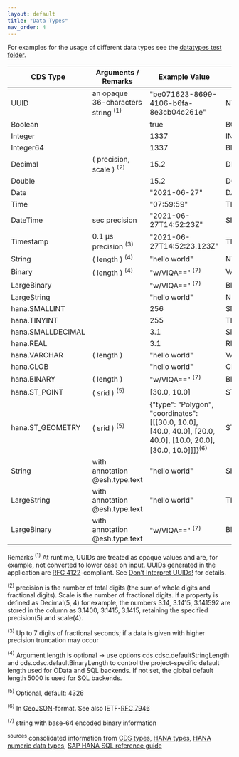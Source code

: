 ```yaml
---
layout: default
title: "Data Types"
nav_order: 4
---
```


For examples for the usage of different data types see the [datatypes test folder](https://github.com/SAP-samples/hana-enterprise-search-engine/tree/main/tests/packages/datatypes).

| CDS Type | Arguments / Remarks	| Example Value | HANA SQL Type |
| ---  |  --- |  --- |  --- | 
| UUID | an opaque 36-characters string <sup>(1)</sup> | "be071623-8699-4106-b6fa-8e3cb04c261e" | NVARCHAR(36) |
| Boolean |  | true |  BOOLEAN |
| Integer |  | 1337 | INTEGER |
| Integer64 |  | 1337 | BIGINT |
| Decimal | ( precision, scale ) <sup>(2)</sup> | 15.2 | DECIMAL |
| Double |  | 15.2 | DOUBLE |
| Date |  | "2021-06-27" | DATE |
| Time |  | "07:59:59" | TIME |
| DateTime | sec precision | "2021-06-27T14:52:23Z" | SECONDDATE |
| Timestamp | 0.1 µs precision <sup>(3)</sup> | "2021-06-27T14:52:23.123Z" | TIMESTAMP |
| String | ( length ) <sup>(4)</sup> | "hello world" | NVARCHAR |
| Binary | ( length ) <sup>(4)</sup> | "w/VIQA==" <sup>(7) | VARBINARY |
| LargeBinary |  | "w/VIQA==" <sup>(7)</sup> | BLOB |
| LargeString |  | "hello world" | NCLOB |
| hana.SMALLINT |  | 256 | SMALLINT | 
| hana.TINYINT |  | 255 | TINYINT | 
| hana.SMALLDECIMAL | | 3.1 | SMALLDECIMAL | 
| hana.REAL | | 3.1 | REAL | 
| hana.VARCHAR | ( length ) | "hello world"  | VARCHAR |
| hana.CLOB | |  "hello world" | CLOB |
| hana.BINARY | ( length )  | "w/VIQA==" <sup>(7)</sup> | BINARY |
| hana.ST_POINT | ( srid ) <sup>(5)</sup> | [30.0, 10.0] |  ST_POINT |
| hana.ST_GEOMETRY | ( srid ) <sup>(5)</sup> |{"type": "Polygon", "coordinates": [[[30.0, 10.0], [40.0, 40.0], [20.0, 40.0], [10.0, 20.0], [30.0, 10.0]]]}<sup>(6)</sup> |  ST_GEOMETRY |
| String  | with annotation @esh.type.text | "hello world"  | SHORTTEXT |
| LargeString | with annotation @esh.type.text |  "hello world" | TEXT |
| LargeBinary | with annotation @esh.type.text | "w/VIQA==" <sup>(7) | BINTEXT |

Remarks
<sup>(1)</sup> At runtime, UUIDs are treated as opaque values and are, for example, not converted to lower case on input. UUIDs generated in the application are [RFC 4122](https://tools.ietf.org/html/rfc4122)-compliant. See [Don’t Interpret UUIDs!](https://cap.cloud.sap/docs/guides/domain-models#dont-interpret-uuids) for details.

<sup>(2)</sup> precision is the number of total digits (the sum of whole digits and fractional digits). Scale is the number of fractional digits. If a property is defined as Decimal(5, 4) for example, the numbers 3.14, 3.1415, 3.141592 are stored in the column as 3.1400, 3.1415, 3.1415, retaining the specified precision(5) and scale(4).

<sup>(3)</sup> Up to 7 digits of fractional seconds; if a data is given with higher precision truncation may occur

<sup>(4)</sup> Argument length is optional → use options cds.cdsc.defaultStringLength and cds.cdsc.defaultBinaryLength to control the project-specific default length used for OData and SQL backends. If not set, the global default length 5000 is used for SQL backends.

<sup>(5)</sup> Optional, default: 4326

<sup>(6)</sup> In [GeoJSON](https://en.wikipedia.org/wiki/GeoJSON)-format. See also IETF-[RFC 7946](https://datatracker.ietf.org/doc/html/rfc7946)

<sup>(7)</sup> string with base-64 encoded binary information

<sup>sources</sup> consolidated information from [CDS types](https://cap.cloud.sap/docs/cds/types), [HANA types](https://cap.cloud.sap/docs/advanced/hana#hana-types), [HANA numeric data types](https://help.sap.com/docs/HANA_SERVICE_CF/7c78579ce9b14a669c1f3295b0d8ca16/4ee2f261e9c44003807d08ccc2e249ac.html?locale=en-US), [SAP HANA SQL reference guide](https://help.sap.com/docs/HANA_SERVICE_CF/7c78579ce9b14a669c1f3295b0d8ca16/20a1569875191014b507cf392724b7eb.html?locale=en-US)
